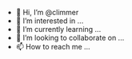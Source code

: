 - 👋 Hi, I’m @climmer
- 👀 I’m interested in ...
- 🌱 I’m currently learning ...
- 💞️ I’m looking to collaborate on ...
- 📫 How to reach me ...

<!---
climmer/climmer is a ✨ special ✨ repository because its `README.md` (this file) appears on your GitHub profile.
You can click the Preview link to take a look at your changes.
--->
